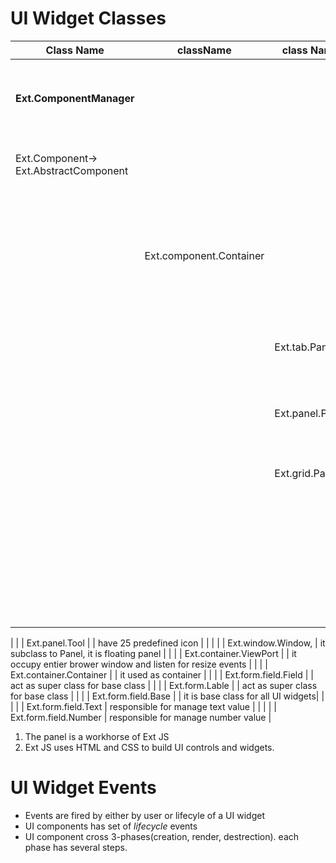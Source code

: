 
# UI Widget Classes

| Class Name | className | class Name |  |Description|
|------------|-----------|------------|--|-----------|
|   **Ext.ComponentManager**     		  |        | |                                                       | every component instance are registered with its id |
|   Ext.Component-> Ext.AbstractComponent |        | |                                                       | as base class for all the ExtJS widget |
|     									  |  Ext.component.Container | 	   |        | responsible for managing children and  arrange layout. it introduce 'items' property |
|      									  |                          | Ext.tab.Panel |                       | this panel act as container for tabs|
|      									  |                          | Ext.panel.Panel |                     |one of the container, can contain panel and other ui widgets|
|      									  |                          | Ext.grid.Panel |                      |it is just grid container.|
|       								  |                          |                 | Ext.form.Panel		 | this can have any of form field to get user input |
|       								  |                          |                 | Ext.form.Basic		 | responsible for form data population, validation |

|       								  |                          | Ext.panel.Tool          | 					 | have 25 predefined icon |
|       								  |        					 |                 		   |  Ext.window.Window, | it subclass to Panel, it is floating panel |
|       								  |        					 | Ext.container.ViewPort  |     | it occupy entier brower window and listen for resize events |
|       								  |        					 | Ext.container.Container |     | it used as container |
|       								  |        					 | Ext.form.field.Field    |     					| act as super class for base class |
|       								  |        					 | Ext.form.Lable          |     					| act as super class for  base class |
|       								  |        					 | Ext.form.field.Base     |     					| it is base class for all UI widgets|
|       								  |        					 |                         | Ext.form.field.Text  	| responsible for manage text value |
|       								  |        					 |                         | Ext.form.field.Number   | responsible for manage number value |

1. The panel is a workhorse of Ext JS
2. Ext JS uses HTML and CSS to build UI controls and widgets.





# UI Widget Events

*  Events are fired by either by user or lifecyle of a UI widget
*  UI components has set of *lifecycle* events
*  UI component cross 3-phases(creation, render, destrection). each phase has several steps.
